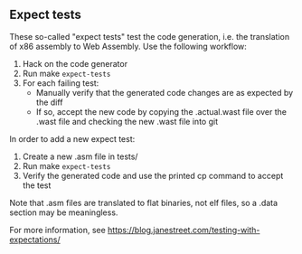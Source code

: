 Expect tests
------------

These so-called "expect tests" test the code generation, i.e. the translation
of x86 assembly to Web Assembly. Use the following workflow:

1. Hack on the code generator
2. Run make `expect-tests`
3. For each failing test:
    - Manually verify that the generated code changes are as expected by the diff
    - If so, accept the new code by copying the .actual.wast file over the .wast file
      and checking the new .wast file into git

In order to add a new expect test:

1. Create a new .asm file in tests/
2. Run make `expect-tests`
3. Verify the generated code and use the printed cp command to accept the test

Note that .asm files are translated to flat binaries, not elf files, so a .data
section may be meaningless.


For more information, see https://blog.janestreet.com/testing-with-expectations/
